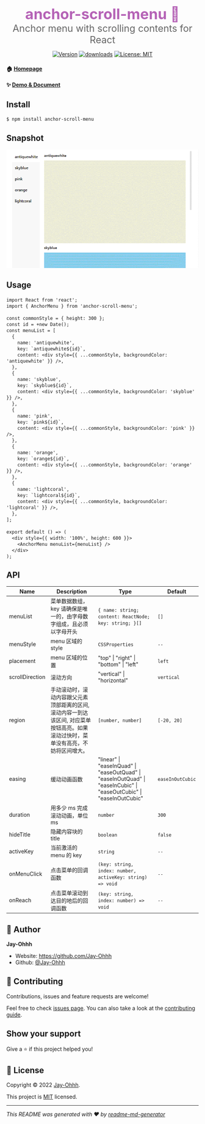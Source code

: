 <h3 style="margin-bottom:0; font-size:38px; color:#b562b6; " align="center">anchor-scroll-menu 👋</h1>
<div style="font-size:25px; color:#666; " align="center">Anchor menu with scrolling contents for React</div>
<p align="center">
  <a href="https://www.npmjs.com/package/anchor-scroll-menu" target="_blank" rel="nooppener noreferrer"><img alt="Version" src="https://img.shields.io/npm/v/anchor-scroll-menu.svg" /></a>
  <a href="https://www.npmjs.com/package/anchor-scroll-menu" target="_blank" rel="nooppener noreferrer"><img alt="downloads" src="https://img.shields.io/npm/dm/anchor-scroll-menu.svg?color=blue"/></a>
  <a href="https://github.com/Jay-Ohhh/anchor-scroll-menu/blob/master/LICENSE" target="_blank" rel="nooppener noreferrer"><img alt="License: MIT" src="https://img.shields.io/github/license/Jay-Ohhh/anchor-scroll-menu" /></a>
</p>

#### 🏠 [Homepage](https://github.com/Jay-Ohhh/anchor-scroll-menu)

#### ✨ [Demo & Document](https://jay-ohhh.github.io/anchor-scroll-menu)

## Install

```sh
$ npm install anchor-scroll-menu
```

## Snapshot

![scroll](snapshot/scroll.gif)

## Usage

```tsx
import React from 'react';
import { AnchorMenu } from 'anchor-scroll-menu';

const commonStyle = { height: 300 };
const id = +new Date();
const menuList = [
  {
    name: 'antiquewhite',
    key: `antiquewhite${id}`,
    content: <div style={{ ...commonStyle, backgroundColor: 'antiquewhite' }} />,
  },
  {
    name: 'skyblue',
    key: `skyblue${id}`,
    content: <div style={{ ...commonStyle, backgroundColor: 'skyblue' }} />,
  },
  {
    name: 'pink',
    key: `pink${id}`,
    content: <div style={{ ...commonStyle, backgroundColor: 'pink' }} />,
  },
  {
    name: 'orange',
    key: `orange${id}`,
    content: <div style={{ ...commonStyle, backgroundColor: 'orange' }} />,
  },
  {
    name: 'lightcoral',
    key: `lightcoral${id}`,
    content: <div style={{ ...commonStyle, backgroundColor: 'lightcoral' }} />,
  },
];

export default () => (
  <div style={{ width: '100%', height: 600 }}>
    <AnchorMenu menuList={menuList} />
  </div>
);
```

## API

| Name | Description | Type | Default |
| --- | --- | --- | --- |
| menuList | 菜单数据数组，key 请确保是唯一的，由字母数字组成，且必须以字母开头 | `{ name: string; content: ReactNode; key: string; }[]` | `[]` |
| menuStyle | menu 区域的 style | `CSSProperties` | `--` |
| placement | menu 区域的位置 | "top" \| "right" \| "bottom" \| "left" | `left` |
| scrollDirection | 滚动方向 | "vertical" \| "horizontal" | `vertical` |
| region | 手动滚动时，滚动内容跟父元素顶部距离的区间, 滚动内容一到达该区间, 对应菜单按钮高亮。如果滚动过快时，菜单没有高亮，不妨将区间增大。 | `[number, number]` | `[-20, 20]` |
| easing | 缓动动画函数 | "linear" \| "easeInQuad" \| "easeOutQuad" \| "easeInOutQuad" \| "easeInCubic" \| "easeOutCubic" \| "easeInOutCubic" | `easeInOutCubic` |
| duration | 用多少 ms 完成滚动动画，单位 ms | `number` | `300` |
| hideTitle | 隐藏内容块的 title | `boolean` | `false` |
| activeKey | 当前激活的 menu 的 key | `string` | `--` |
| onMenuClick | 点击菜单的回调函数 | `(key: string, index: number, activeKey: string) => void` | `--` |
| onReach | 点击菜单滚动到达目的地后的回调函数 | `(key: string, index: number) => void` | `--` |

## 👔 Author

**Jay-Ohhh**

- Website: https://github.com/Jay-Ohhh
- Github: [@Jay-Ohhh](https://github.com/Jay-Ohhh)

## 🤝 Contributing

Contributions, issues and feature requests are welcome!

Feel free to check [issues page](https://github.com/Jay-Ohhh/anchor-scroll-menu/issues). You can also take a look at the [contributing guide](https://github.com/Jay-Ohhh/anchor-scroll-menu/blob/master/CONTRIBUTING.md).

## Show your support

Give a ⭐️ if this project helped you!

## 📝 License

Copyright © 2022 [Jay-Ohhh](https://github.com/Jay-Ohhh).

This project is [MIT](https://github.com/Jay-Ohhh/anchor-scroll-menu/blob/master/LICENSE) licensed.

---

_This README was generated with ❤️ by [readme-md-generator](https://github.com/kefranabg/readme-md-generator)_
